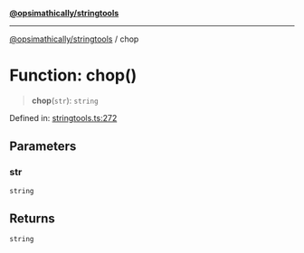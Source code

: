 [**@opsimathically/stringtools**](../README.md)

***

[@opsimathically/stringtools](../README.md) / chop

# Function: chop()

> **chop**(`str`): `string`

Defined in: [stringtools.ts:272](https://github.com/opsimathically/stringtools/blob/8553a0fba449ff4067d02e836a6aaae8b3b70c57/src/stringtools.ts#L272)

## Parameters

### str

`string`

## Returns

`string`
